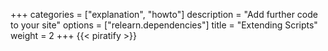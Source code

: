 +++
categories = ["explanation", "howto"]
description = "Add further code to your site"
options = ["relearn.dependencies"]
title = "Extending Scripts"
weight = 2
+++
{{< piratify >}}